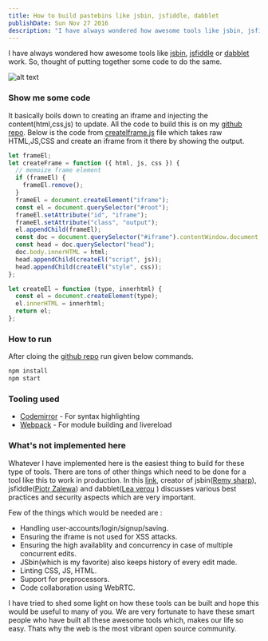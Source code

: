 ```yaml
---
title: How to build pastebins like jsbin, jsfiddle, dabblet
publishDate: Sun Nov 27 2016
description: "I have always wondered how awesome tools like jsbin, jsfiddle or dabblet work. So, thought of putting together some code to do the same."
---
```


I have always wondered how awesome tools like [jsbin](jsbin.com), [jsfiddle](https://jsfiddle.net) or [dabblet](http://dabblet.com/) work. So, thought of putting together some code to do the same.

![alt text](https://raw.githubusercontent.com/swapnilmishra/jsbin-jsfiddle-clone/master/screenshot/screen.gif "Demo run screenshot")

### Show me some code

It basically boils down to creating an iframe and injecting the content(html,css,js) to update. All the code to build this is on my [github repo](https://github.com/swapnilmishra/jsbin-jsfiddle-clone). Below is the code from [createIframe.js](https://github.com/swapnilmishra/jsbin-jsfiddle-clone/blob/master/src/createIFrame.js) file which takes raw HTML,JS,CSS and create an iframe from it there by showing the output.

```js
let frameEl;
let createFrame = function ({ html, js, css }) {
  // memoize frame element
  if (frameEl) {
    frameEl.remove();
  }
  frameEl = document.createElement("iframe");
  const el = document.querySelector("#root");
  frameEl.setAttribute("id", "iframe");
  frameEl.setAttribute("class", "output");
  el.appendChild(frameEl);
  const doc = document.querySelector("#iframe").contentWindow.document;
  const head = doc.querySelector("head");
  doc.body.innerHTML = html;
  head.appendChild(createEl("script", js));
  head.appendChild(createEl("style", css));
};

let createEl = function (type, innerhtml) {
  const el = document.createElement(type);
  el.innerHTML = innerhtml;
  return el;
};
```

### How to run

After cloing the [github repo](https://github.com/swapnilmishra/jsbin-jsfiddle-clone) run given below commands.

```js
npm install
npm start
```

### Tooling used

- [Codemirror](https://codemirror.net) - For syntax highlighting
- [Webpack](https://webpack.github.io/) - For module building and livereload

### What's not implemented here

Whatever I have implemented here is the easiest thing to build for these type of tools. There are tons of other things which need to be done for a tool like this to work in production. In this [link](https://github.com/jsbin/jsbin/wiki/Best-practices-for-building-your-own-live-paste-bin), creator of jsbin([Remy sharp](https://twitter.com/rem)), jsfiddle([Piotr Zalewa](https://twitter.com/zalun)) and dabblet([Lea verou](https://twitter.com/LeaVerou) ) discusses various best practices and security aspects which are very important.

Few of the things which would be needed are :

- Handling user-accounts/login/signup/saving.
- Ensuring the iframe is not used for XSS attacks.
- Ensuring the high availablity and concurrency in case of multiple concurrent edits.
- JSbin(which is my favorite) also keeps history of every edit made.
- Linting CSS, JS, HTML.
- Support for preprocessors.
- Code collaboration using WebRTC.

I have tried to shed some light on how these tools can be built and hope this would be useful to many of you. We are very fortunate to have these smart people who have built all these awesome tools which, makes our life so easy. Thats why the web is the most vibrant open source community.
